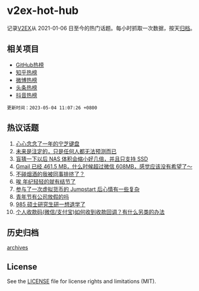 # v2ex-hot-hub

 记录[V2EX](https://www.v2ex.com/)从 2021-01-06 日至今的热门话题。每小时抓取一次数据，按天[归档](archives)。
 
 ## 相关项目

- [GitHub热榜](https://github.com/lonnyzhang423/github-hot-hub)
- [知乎热榜](https://github.com/lonnyzhang423/zhihu-hot-hub)
- [微博热榜](https://github.com/lonnyzhang423/weibo-hot-hub)
- [头条热榜](https://github.com/lonnyzhang423/toutiao-hot-hub)
- [抖音热榜](https://github.com/lonnyzhang423/douyin-hot-hub)


 `更新时间：2023-05-04 11:07:26 +0800`

## 热议话题

1. [心心念念了一年的宁芝键盘](https://www.v2ex.com/t/937039)
1. [未来是注定的，只是任何人都无法预测而已](https://www.v2ex.com/t/937007)
1. [盲猜一下以后 NAS 体积会缩小好几倍，并且只支持 SSD](https://www.v2ex.com/t/937050)
1. [Gmail 已经 461.5 MB，什么时候超过微信 608MB，感觉应该没有希望了～](https://www.v2ex.com/t/936978)
1. [不碰烟酒的我被同事排挤了？](https://www.v2ex.com/t/937055)
1. [唉 年纪轻轻的就有结节了](https://www.v2ex.com/t/937006)
1. [参与了一次虚拟货币的 Jumpstart 后心情有一些复杂](https://www.v2ex.com/t/937077)
1. [青年节有公司放假的吗](https://www.v2ex.com/t/937110)
1. [985 硕士研究生研一想退学了](https://www.v2ex.com/t/937057)
1. [个人收款码(微信/支付宝)如何收到收款回调？有什么另类的办法](https://www.v2ex.com/t/937113)

## 历史归档

[archives](archives)

## License

See the [LICENSE](LICENSE) file for license rights and limitations (MIT).
